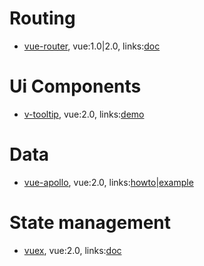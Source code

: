 # Routing

- [vue-router](https://github.com/vuejs/vue-router), vue:1.0|2.0, links:[doc](https://github.com/vuejs/vue-router)

# Ui Components

- [v-tooltip](https://github.com/Akryum/vue-tooltip), vue:2.0, links:[demo](https://akryum.github.io/vue-tooltip/)

# Data

- [vue-apollo](https://github.com/Akryum/vue-apollo/), vue:2.0, links:[howto](https://dev-blog.apollodata.com/use-apollo-in-your-vuejs-app-89812429d8b2#.jg2dyy30l)|[example](https://github.com/Akryum/frontpage-vue-app)

# State management

- [vuex](https://github.com/vuejs/vuex/), vue:2.0, links:[doc](http://vuex.vuejs.org/)
